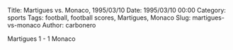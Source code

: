 Title: Martigues vs. Monaco, 1995/03/10
Date: 1995/03/10 00:00
Category: sports
Tags: football, football scores, Martigues, Monaco
Slug: martigues-vs-monaco
Author: carbonero


Martigues 1 - 1 Monaco

